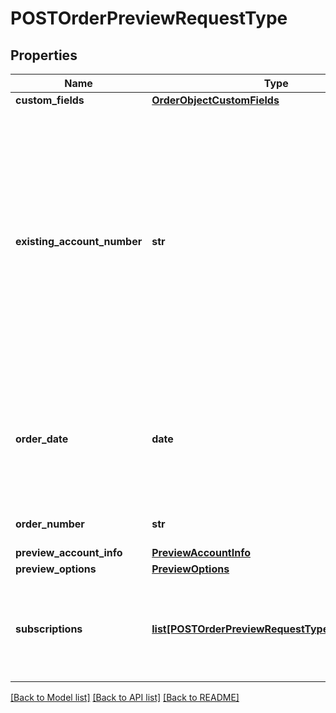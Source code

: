 # POSTOrderPreviewRequestType

## Properties
Name | Type | Description | Notes
------------ | ------------- | ------------- | -------------
**custom_fields** | [**OrderObjectCustomFields**](OrderObjectCustomFields.md) |  | [optional] 
**existing_account_number** | **str** | The account number that this order will be created under. It can be either the accountNumber or the account info. It will return an error if both are specified. Note that invoice owner account of the subscriptions included in this order should be the same with the account of the order.  | [optional] 
**order_date** | **date** | The date when the order is signed. All of the order actions under this order will use this order date as the contract effective date. | 
**order_number** | **str** | The order number of this order. | [optional] 
**preview_account_info** | [**PreviewAccountInfo**](PreviewAccountInfo.md) |  | [optional] 
**preview_options** | [**PreviewOptions**](PreviewOptions.md) |  | 
**subscriptions** | [**list[POSTOrderPreviewRequestTypeSubscriptions]**](POSTOrderPreviewRequestTypeSubscriptions.md) | Each item includes a set of order actions, which will be applied to the same base subscription. | 

[[Back to Model list]](../README.md#documentation-for-models) [[Back to API list]](../README.md#documentation-for-api-endpoints) [[Back to README]](../README.md)


